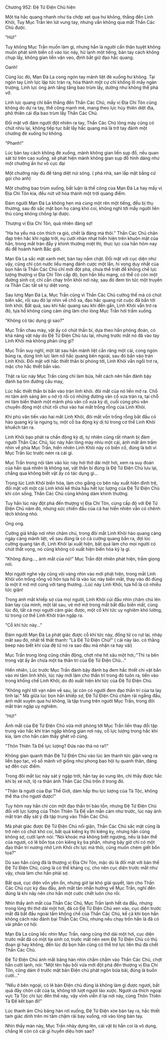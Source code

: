 




Chương 952: Đệ Tứ Điện Chủ hiện


Một tia hắc quang nhanh như tia chớp xẹt qua hư không, thẳng đến Linh Khôi, Tuy Mục Trần lén lút vung tay, nhưng vẫn không qua mắt Thần Các Chủ được.

"Hừ!"

Tuy không Mục Trần muốn làm gì, nhưng hắn là người cẩn thận tuyệt không muốn phát sinh biến cố vào lúc này, hừ lạnh một tiếng, bàn tay cách không chụp lấy, không gian liền vặn vẹo, định bắt giữ đạo hắc quang.

Oanh!

Cùng lúc đó, Mạn Đà La cong ngón tay mãnh liệt đè xuống hư không. Tại ngón tay Linh lực lập tức tràn ra, hóa thành một cự chỉ khổng lồ mấy ngàn trượng, Linh lực óng ánh tầng tầng bao trùm lấy, dường như không thể phá vỡ.

Linh lực quang chỉ bắn thẳng đến Thần Các Chủ, mấy vị Địa Chí Tôn cũng không do dự ra tay, thế công mạnh mẽ, mang theo lực hủy thiên diệt địa, phô thiên cái địa bao trùm lấy Thần Các Chủ.

Đối mặt với đám người đột nhiên ra tay, Thần Các Chủ lông mày cũng có chút nhíu lại, không tiếp tục bắt lấy hắc quang mà là trở tay đánh một chưởng đè xuống hư không.

"Phanh!"

Lúc bàn tay cách không đè xuống, mảnh không gian liền sụp đổ, nếu quan sát từ trên cao xuống, sẽ phát hiện mảnh không gian sụp đổ hình dáng như một chưởng ấn hư vô cực đại

Một chưởng này đủ để táng diệt núi sông. ( phá nhà, san lấp mặt bằng cứ gọi cho anh)

Một chưởng bao trùm xuống, bất luận là thế công của Mạn Đà La hay mấy vị Địa Chí Tôn kia, đều nứt vỡ hóa thành một trời quang điểm.

Đám người Mạn Đà La không hẹn mà cùng một rên một tiếng, đều bị thụ thương, sau đó sắc mặt bọn họ càng khó coi, không nghĩ tới mấy người liên thủ cũng không chống lại được.

Thượng vị Địa Chí Tôn, quả nhiên đáng sợ!

"Ha ha yếu mà còn thích ra gió, chết là đáng mà thôi." Thần Các Chủ chân đạp trên hắc khí ngập trời, nụ cười nhàn nhạt hiển hiện trên khuôn mặt của hắn, trong mắt tràn đầy ý khinh thường miệt thị, thực lực của hắn hôm nay đủ để hoành hành Bắc giới.

Mạn Đà La sắc mặt xanh mét, bàn tay nắm chặt. Đối mặt với cục diện như vậy, cũng chỉ còn nước liều mạng đánh cược một lần, hi vọng duy nhất của bọn hắn là Thần Các Chủ chỉ mới đột phá, chưa thể triệt để khống chế lực lượng thượng vị Địa Chí Tôn cấp độ, bọn hắn liều mạng, có thể có còn một đường sinh cơ, chỉ cần chạy trốn khỏi nơi này, sau đó đem tin tức một truyền ra Thần Các tất sẽ tự diệt vong.

Sau lưng Mạn Đà La, Mục Trần cũng vì Thần Các Chủ cường thế mà có chút biến sắc, rồi sau đó lại nhìn về chỗ xa, đạo hắc quang rút cuộc đã bắn tới linh khôi. Bất quá, sau khi hắc quang sau khi đến gần, Linh Khôi vẫn trơ ra đó, tựa hồ không cùng cảm ứng làm cho lòng Mục Trần hơi trầm xuống.

"Không có tác dụng gì sao?"

Mục Trần chau mày, vật ấy có chút thần bí, dựa theo hắn phỏng đoán, có khả năng vật này do Đệ Tứ Điện Chủ lưu lại, nhưng trước mắt nó đã vào tay Linh Khôi mà không phản ứng gì?

Mục Trần suy nghĩ, một lát sau hắn mãnh liệt cắn răng một cái, cong ngón búng ra, dùng linh lực làm nổ hắc quang bên ngoài, sau đó bắn vào trán Linh Khôi. Đối mặt với hắc thiết thần bí phóng tới, Linh Khôi vẫn ngồi trơ ra, mặc cho hắc thiết bắn vào.

Thật ra lúc này Mục Trần cũng chỉ làm bừa, hết cách nên hắn đánh bậy đánh bạ tìm đường cầu may,

Lúc hắc thiết thần bí bắn vào trán linh khôi. đôi mắt của nó liền mở ra. Chỗ mi tâm ánh sáng âm u nở rộ rồi có những đường vân cổ xưa tràn ra, tại chỗ mi tâm biến thành một mảnh phù văn cổ xưa kỳ dị, cuối cùng phù văn chuyển động một chút rồi chui vào hai mắt trống rỗng của Linh Khôi.

Khi phù văn tiến vào hai mắt Linh Khôi, đôi mắt vốn trống rỗng bắt đầu có hào quang kỳ lạ ngưng tụ, một cỗ ba động kỳ dị từ trong cơ thể Linh Khôi khuếch tán ra.

Linh Khôi bạo phát ra chấn động kỳ dị, tự nhiên cũng rất nhanh bị đám người Thần Các Chủ, lúc này hắn lông mày nhíu một cái, ánh mắt âm trầm nhìn về phía Mục Trần, hiển nhiên Linh Khôi này có biến cố, đúng là bởi vì Mục Trần lúc trước ném ra cái gì.

Mục Trần trong nội tâm vào lúc này hơi thở dài một hơi, xem ra suy đoán của hắn quả nhiên là không sai, vật thần bí đúng là Đệ Tứ Điện Chủ lưu lại, chẳng qua không biết vật ấy có tác dụng gì...

Trong lúc Linh Khôi biến hóa, làm cho giằng co bên này xuất hiện đình trệ, đối mặt với một cái Linh khôi kế thừa hầu hết lực lượng của Đệ Tứ Điện Chủ khi còn sống, Thần Các Chủ cũng không dám khinh thường.

Tuy hắn lúc này đột phá đến thượng vị Địa Chí Tôn, cùng cấp độ với Đệ Tứ Điện Chủ năm đó, nhưng sức chiến đấu của cả hai hiển nhiên vẫn có chênh lệch không nhỏ.

Ong ong.

Cường giả khắp nơi nhìn chăm chú, trong đôi mắt Linh Khôi hào quang càng ngày càng mãnh liệt, về sau đúng là có cả cường quang bắn ra, đợi lúc cường quang tản đi, Linh Khôi lại xuất hiện, bất quá làm cho mọi người có chút thất vọng, nó cũng không có xuất hiện biến hóa kỳ lạ gì.

"Không đúng..., ánh mắt của nó!" Mục Trần đột nhiên phát hiện, trầm giọng nói.

Mọi người nghe vậy cũng vội vàng nhìn vào mới phát hiện, trong mắt Linh Khôi vốn trống rỗng vô hồn tựa hồ là vào lúc này biến mất, thay vào đó đúng là một ít mờ mịt cùng với tang thương...Lúc này Linh Khôi, tựa hồ là có nhiều tức giận!

Trong ánh mắt khiếp sợ của mọi người, Linh Khôi cúi đầu nhìn chăm chú lên bàn tay của mình, một lát sau, vẻ mờ mịt trong mắt bắt đầu biến mất, cùng lúc đó, tất cả mọi người cảm giác được, một cỗ khí tức uy nghiêm khó lường, từ trong cơ thể Linh Khôi tràn ngập ra.

"Cỗ khí tức này..."

Đám người Mạn Đà La phát giác được cỗ khí tức này, đồng tử co rụt lại, nháy mắt sau đó, nhất tề thất thanh: "Là Đệ Tứ Điện Chủ!" ( cái này láo. có thằng beep nào biết khí của đệ tứ nó ra sao đâu mà nhận ra hay vãi)

Mục Trần trong lòng cũng chấn động, chợt nhẹ hít sâu một hơi,:"Thì ra bên trong vật ấy ẩn chứa một tia thần trí của Đệ Tứ Điện Chủ..."

Hiển nhiên, Lúc trước Mục Trần đánh bậy đánh bạ đem hắc thiết chi vật bắn vào mi tâm linh khôi, lúc này mới làm cho thần trí trong đó tuôn ra, tiến vào trong khống chế Linh Khôi, do đó xuất hiện khí tức của Đệ Tứ Điện Chủ.

"Không nghĩ tới vạn năm về sau, lại còn có người đem đạo thần trí của ta lay tỉnh lại." Mà giữa lúc bọn hắn khiếp sợ, Đệ Tứ Điện Chủ chậm rãi ngẩng đầu, ánh mắt xuyên qua hư không, là tập trung trên người Mục Trần, trong đôi mắt tràn ngập uy nghiêm.

"Hử!"

Ánh mắt của Đệ Tứ Điện Chủ vừa mới phóng tới Mục Trần liền thay đổi tập trung vào hắc khí tràn ngập không gian nơi này, cỗ lực lượng trong hắc khí kia, làm cho hắn cảm thấy ghét vô cùng.

"Thôn Thiên Tà Đế lực lượng? Đứa nào thả nó ra!!"

Không gian quanh thân Đệ Tứ Điện Chủ vào lúc âm thanh tức giận vang ra liền bạo tạc, vô số mảnh vỡ giống như phong bạo hội tụ quanh thân, đáng sợ đến cực điểm.

Trong đôi mắt lúc này sát ý ngập trời, hắn tay áo vung lên, chỉ thấy được hắc khí bị xé nứt, lộ ra thân ảnh Thần Các Chủ trốn ở trong đó.

"Thân là người của Đại Thế Giới, dám hấp thu lực lượng của Tà Tộc, không thể tha cho ngươi được!"

Tuy hôm nay hắn chỉ còn một đạo thần trí bảo tồn, nhưng Đệ Tứ Điện Chủ đối với lực lượng của Thôn Thiên Tà Đế vẫn mẫn cảm như trước, lúc này ánh mắt tràn đầy sát ý đã tập trung vào Thần Các Chủ.

Mà phát giác được Đệ Tứ Điện Chủ nổi giận, Thần Các Chủ sắc mặt cũng là trở nên có chút khó coi, bất quá kiêng kỵ thì kiêng kỵ, nhưng hắn cũng không sợ, cười lạnh nói: "Nói khoác mà không biết ngượng, nếu là bản thể của ngươi, có lẽ bổn tọa còn kiêng kỵ ba phần, nhưng bây giờ chỉ có một đạo thần trí nương nhờ Linh Khôi chi lực mà thôi, cũng muốn chém giết bổn tọa?"

Dù sao hắn cũng đã là thượng vị Địa Chí Tôn, mặc dù là đối mặt với bản thể Đệ Tứ Điện Chủ, cũng là có thể kháng cự, cho nên cục diện trước mắt như vậy, chưa làm cho hắn phải sợ.

Bất quá, cục diện vốn yên ổn, nhưng giờ lại khó giải quyết, làm cho Thần Các Chủ cực kỳ đau đầu, ánh mắt tàn nhẫn hướng về Mục Trần, nghĩ đến đúng là khi nãy nên cho hắn một cước chết luôn cho rồi.

Nhìn thấy ánh mắt của Thần Các Chủ, Mục Trần lạnh hết da đầu, nhưng trong lòng thì thở dài một hơi, đã có Đệ Tứ Điện Chủ xen vào, cục diện trước mắt đã bắt đầu ngoài tầm khống chế của Thần Các Chủ, kể cả khi bọn hắn không cách nào đánh bại Thần Các Chủ, nhưng nếu chạy trốn hẳn là đã có vài phần cơ hội.

Mạn Đà La cũng liếc nhìn Mục Trần, nàng cũng thở dài một hơi, cục diện trước mắt đã có một tia sinh cơ, trước mắt nên xem Đệ Tứ Điện Chủ có thủ đoạn gì hay không, đến lúc đó bọn hắn cũng có thể trợ lực liên thủ đá chết Thần Các Chủ.

Đệ Tứ Điện Chủ ánh mắt băng hàn nhìn chằm chằm vào Thần Các Chủ, chợt hắn cười lạnh, nói: "Một tên hậu bối vừa mới đột phá đến thượng vị Địa Chí Tôn, cũng dám ở trước mặt bản Điện chủ phát ngôn bừa bãi, đúng là buồn cười..."

"Nếu ở bên ngoài, có lẽ bản Điện chủ đúng là không làm gì được ngươi, bất quá đây chôn cất của ta, không tới lượt ngươi láo xược. Ngươi ưa thích ngoại vực Tà Tộc chi lực đến thế này, vậy vĩnh viễn ở lại nơi này, cùng Thôn Thiên Tà Đế kết bạn đi!"

Lúc thanh âm Chủ băng hàn rơi xuống, Đệ Tứ Điện xòe bàn tay ra, hắc thiết tam giác dính trên mi tâm chậm rãi bay xuống, rơi vào lòng bàn tay.

Nhìn thấy màn này, Mục Trần nhảy dựng lên, cái vật bị hắn coi là vô dụng, chẳng lẽ còn có cái gì huyền diệu hơn sao?




